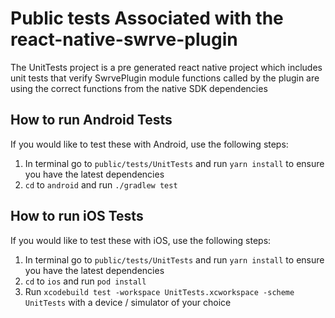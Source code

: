 # Public tests Associated with the react-native-swrve-plugin

The UnitTests project is a pre generated react native project which includes unit tests that verify SwrvePlugin module functions called by the plugin are using the correct functions from the native SDK dependencies

## How to run Android Tests

If you would like to test these with Android, use the following steps:

1. In terminal  go to `public/tests/UnitTests` and run `yarn install` to ensure you have the latest dependencies
1. `cd` to `android` and run `./gradlew test`

## How to run iOS Tests

If you would like to test these with iOS, use the following steps:

1. In terminal  go to `public/tests/UnitTests` and run `yarn install` to ensure you have the latest dependencies
1. `cd` to `ios` and run `pod install`
1. Run `xcodebuild test -workspace UnitTests.xcworkspace -scheme UnitTests` with a device / simulator of your choice